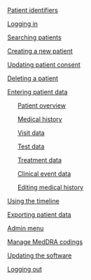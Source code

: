 [Patient identifiers](#patientID)

[Logging in](#login)

[Searching patients](#search)

[Creating a new patient](#createPatient)

[Updating patient consent](#patientConsent)

[Deleting a patient](#deletePatient)

[Entering patient data](#enterPatientData)

&nbsp;&nbsp;&nbsp;&nbsp;&nbsp;&nbsp;[Patient overview](#patientOverview)

&nbsp;&nbsp;&nbsp;&nbsp;&nbsp;&nbsp;[Medical history](#medicalHistory)

&nbsp;&nbsp;&nbsp;&nbsp;&nbsp;&nbsp;[Visit data](#visit)

&nbsp;&nbsp;&nbsp;&nbsp;&nbsp;&nbsp;[Test data](#test)

&nbsp;&nbsp;&nbsp;&nbsp;&nbsp;&nbsp;[Treatment data](#treatment)

&nbsp;&nbsp;&nbsp;&nbsp;&nbsp;&nbsp;[Clinical event data](#clinicalEvent)

&nbsp;&nbsp;&nbsp;&nbsp;&nbsp;&nbsp;[Editing medical history](#editMH)

[Using the timeline](#timeline)

[Exporting patient data](#export)

[Admin menu](#admin)

[Manage MedDRA codings](#meddra)

[Updating the software](#update)

[Logging out](#logout)
